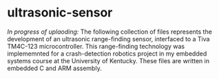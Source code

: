 # ultrasonic-sensor
*In progress of uplaoding:* The following collection of files represents the development of an ultrasonic range-finding sensor, interfaced to a Tiva TM4C-123 microcontroller. This range-finding technology was implememnted for a crash-detection robotics project in my embedded systems course at the University of Kentucky. These files are written in embedded C and ARM assembly.
